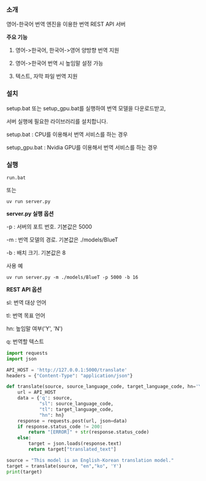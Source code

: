 ### 소개

영어-한국어 번역 엔진을 이용한 번역 REST API 서버

**주요 기능**

1. 영어->한국어, 한국어->영어 양방향 번역 지원

2. 영어->한국어 번역 시 높임말 설정 가능

3. 텍스트, 자막 파일 번역 지원

### 설치

 setup.bat 또는 setup_gpu.bat를 실행하여 번역 모델을 다운로드받고, 

 서버 실행에 필요한 라이브러리를 설치합니다.

  setup.bat : CPU를 이용해서 번역 서비스를 하는 경우

  setup_gpu.bat : Nvidia GPU를 이용해서 번역 서비스를 하는 경우

### 실행

```commandline
run.bat
```
또는
```commandline
uv run server.py
```
**server.py 실행 옵션**

  -p : 서버의 포트 번호. 기본값은 5000

  -m : 번역 모델의 경로. 기본값은 ./models/BlueT

  -b : 배치 크기. 기본값은 8

사용 예
```commandline
uv run server.py -m ./models/BlueT -p 5000 -b 16
```

**REST API 옵션**

   sl: 번역 대상 언어
   
   tl: 번역 목표 언어

   hn: 높임말 여부('Y', 'N')

   q: 번역할 텍스트

```python
import requests
import json

API_HOST = 'http://127.0.0.1:5000/translate'
headers = {"Content-Type": "application/json"}

def translate(source, source_language_code, target_language_code, hn='Y'):
    url = API_HOST
    data = {'q': source,
            "sl": source_language_code,
            "tl": target_language_code,
            "hn": hn}
    response = requests.post(url, json=data)
    if response.status_code != 200:
        return "[ERROR]" + str(response.status_code)
    else:
        target = json.loads(response.text)
        return target["translated_text"]

source = "This model is an English-Korean translation model."
target = translate(source, "en","ko", 'Y')
print(target)
```
 
  
